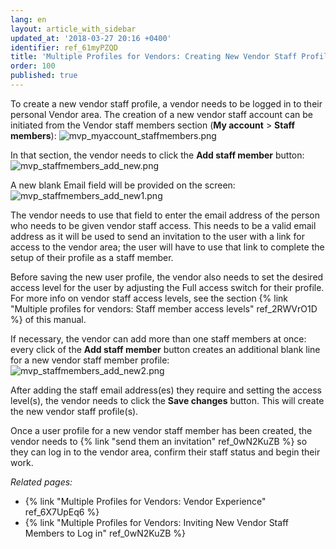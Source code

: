 ```yaml
---
lang: en
layout: article_with_sidebar
updated_at: '2018-03-27 20:16 +0400'
identifier: ref_61myPZQD
title: 'Multiple Profiles for Vendors: Creating New Vendor Staff Profiles'
order: 100
published: true
---
```

To create a new vendor staff profile, a vendor needs to be logged in to their personal Vendor area. The creation of a new vendor staff account can be initiated from the Vendor staff members section (**My account** > **Staff members**):
![mvp_myaccount_staffmembers.png]({{site.baseurl}}/attachments/ref_6X7UpEq6/mvp_myaccount_staffmembers.png)

In that section, the vendor needs to click the **Add staff member** button:
![mvp_staffmembers_add_new.png]({{site.baseurl}}/attachments/ref_6X7UpEq6/mvp_staffmembers_add_new.png)

A new blank Email field will be provided on the screen:
![mvp_staffmembers_add_new1.png]({{site.baseurl}}/attachments/ref_6X7UpEq6/mvp_staffmembers_add_new1.png)

The vendor needs to use that field to enter the email address of the person who needs to be given vendor staff access. This needs to be a valid email address as it will be used to send an invitation to the user with a link for access to the vendor area; the user will have to use that link to complete the setup of their profile as a staff member.

Before saving the new user profile, the vendor also needs to set the desired access level for the user by adjusting the Full access switch for their profile. For more info on vendor staff access levels, see the section {% link "Multiple profiles for vendors: Staff member access levels" ref_2RWVrO1D %} of this manual.

If necessary, the vendor can add more than one staff members at once: every click of the **Add staff member** button creates an additional blank line for a new vendor staff member profile:
![mvp_staffmembers_add_new2.png]({{site.baseurl}}/attachments/ref_6X7UpEq6/mvp_staffmembers_add_new2.png)

After adding the staff email address(es) they require and setting the access level(s), the vendor needs to click the **Save changes** button. This will create the new vendor staff profile(s).

Once a user profile for a new vendor staff member has been created, the vendor needs to {% link "send them an invitation" ref_0wN2KuZB %} so they can log in to the vendor area, confirm their staff status and begin their work.

_Related pages:_
   
   * {% link "Multiple Profiles for Vendors: Vendor Experience" ref_6X7UpEq6 %}
   * {% link "Multiple Profiles for Vendors: Inviting New Vendor Staff Members to Log in" ref_0wN2KuZB %}
